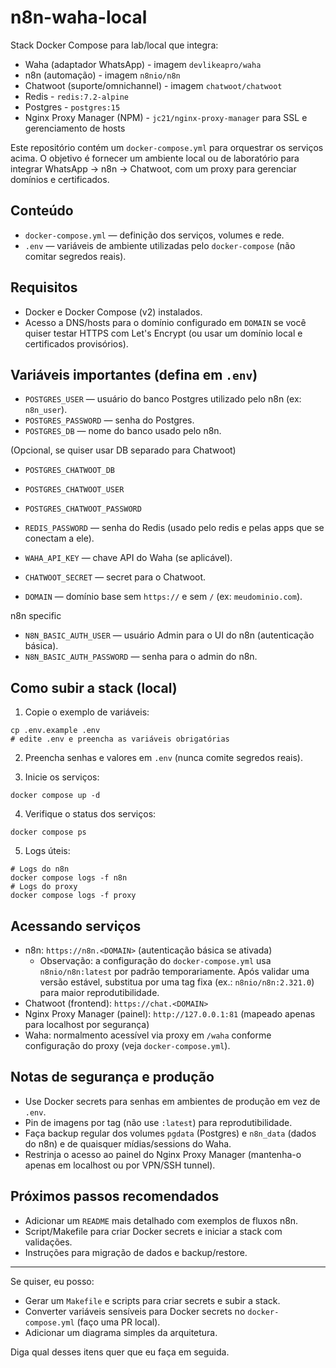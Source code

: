 # n8n-waha-local

Stack Docker Compose para lab/local que integra:

- Waha (adaptador WhatsApp) - imagem `devlikeapro/waha`
- n8n (automação) - imagem `n8nio/n8n`
- Chatwoot (suporte/omnichannel) - imagem `chatwoot/chatwoot`
- Redis - `redis:7.2-alpine`
- Postgres - `postgres:15`
- Nginx Proxy Manager (NPM) - `jc21/nginx-proxy-manager` para SSL e gerenciamento de hosts

Este repositório contém um `docker-compose.yml` para orquestrar os serviços acima. O objetivo é fornecer um ambiente local ou de laboratório para integrar WhatsApp → n8n → Chatwoot, com um proxy para gerenciar domínios e certificados.

## Conteúdo

- `docker-compose.yml` — definição dos serviços, volumes e rede.
- `.env` — variáveis de ambiente utilizadas pelo `docker-compose` (não comitar segredos reais).

## Requisitos

- Docker e Docker Compose (v2) instalados.
- Acesso a DNS/hosts para o domínio configurado em `DOMAIN` se você quiser testar HTTPS com Let's Encrypt (ou usar um domínio local e certificados provisórios).

## Variáveis importantes (defina em `.env`)

- `POSTGRES_USER` — usuário do banco Postgres utilizado pelo n8n (ex: `n8n_user`).
- `POSTGRES_PASSWORD` — senha do Postgres.
- `POSTGRES_DB` — nome do banco usado pelo n8n.

(Opcional, se quiser usar DB separado para Chatwoot)

- `POSTGRES_CHATWOOT_DB`
- `POSTGRES_CHATWOOT_USER`
- `POSTGRES_CHATWOOT_PASSWORD`

- `REDIS_PASSWORD` — senha do Redis (usado pelo redis e pelas apps que se conectam a ele).
- `WAHA_API_KEY` — chave API do Waha (se aplicável).
- `CHATWOOT_SECRET` — secret para o Chatwoot.
- `DOMAIN` — domínio base sem `https://` e sem `/` (ex: `meudominio.com`).

n8n specific

- `N8N_BASIC_AUTH_USER` — usuário Admin para o UI do n8n (autenticação básica).
- `N8N_BASIC_AUTH_PASSWORD` — senha para o admin do n8n.

## Como subir a stack (local)

1. Copie o exemplo de variáveis:

```fish
cp .env.example .env
# edite .env e preencha as variáveis obrigatórias
```

2. Preencha senhas e valores em `.env` (nunca comite segredos reais).

3. Inicie os serviços:

```fish
docker compose up -d
```

4. Verifique o status dos serviços:

```fish
docker compose ps
```

5. Logs úteis:

```fish
# Logs do n8n
docker compose logs -f n8n
# Logs do proxy
docker compose logs -f proxy
```

## Acessando serviços

- n8n: `https://n8n.<DOMAIN>` (autenticação básica se ativada)
	- Observação: a configuração do `docker-compose.yml` usa `n8nio/n8n:latest` por padrão temporariamente. Após validar uma versão estável, substitua por uma tag fixa (ex.: `n8nio/n8n:2.321.0`) para maior reprodutibilidade.
- Chatwoot (frontend): `https://chat.<DOMAIN>`
- Nginx Proxy Manager (painel): `http://127.0.0.1:81` (mapeado apenas para localhost por segurança)
- Waha: normalmento acessível via proxy em `/waha` conforme configuração do proxy (veja `docker-compose.yml`).

## Notas de segurança e produção

- Use Docker secrets para senhas em ambientes de produção em vez de `.env`.
- Pin de imagens por tag (não use `:latest`) para reprodutibilidade.
- Faça backup regular dos volumes `pgdata` (Postgres) e `n8n_data` (dados do n8n) e de quaisquer mídias/sessions do Waha.
- Restrinja o acesso ao painel do Nginx Proxy Manager (mantenha-o apenas em localhost ou por VPN/SSH tunnel).

## Próximos passos recomendados

- Adicionar um `README` mais detalhado com exemplos de fluxos n8n.
- Script/Makefile para criar Docker secrets e iniciar a stack com validações.
- Instruções para migração de dados e backup/restore.

---

Se quiser, eu posso:

- Gerar um `Makefile` e scripts para criar secrets e subir a stack.
- Converter variáveis sensíveis para Docker secrets no `docker-compose.yml` (faço uma PR local).
- Adicionar um diagrama simples da arquitetura.

Diga qual desses itens quer que eu faça em seguida.
